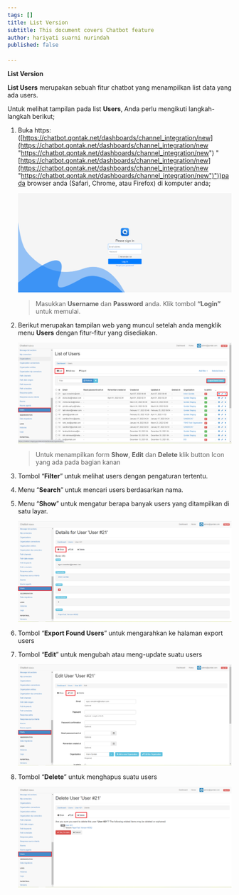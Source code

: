 ```yaml
---
tags: []
title: List Version
subtitle: This document covers Chatbot feature
author: hariyati suarni nurindah
published: false

---
```

**List Version**

**List Users** merupakan sebuah fitur chatbot yang menampilkan list data yang ada users.

Untuk melihat tampilan pada list **Users**, Anda perlu mengikuti langkah-langkah berikut;

1. Buka https: ([https://chatbot.qontak.net/dashboards/channel_integration/new](https://chatbot.qontak.net/dashboards/channel_integration/new "https://chatbot.qontak.net/dashboards/channel_integration/new") "[https://chatbot.qontak.net/dashboards/channel_integration/new](https://chatbot.qontak.net/dashboards/channel_integration/new "https://chatbot.qontak.net/dashboards/channel_integration/new")"))pada browser anda (Safari, Chrome, atau Firefox) di komputer anda;

   ![](/uploads/channell.PNG)

   > Masukkan **Username** dan **Password** anda. Klik tombol **“Login”** untuk memulai.
2. Berikut merupakan tampilan web yang muncul setelah anda mengklik menu **Users** dengan fitur-fitur yang disediakan.

   ![](/uploads/users1.PNG)

   > Untuk menampilkan form **Show**, **Edit** dan **Delete** klik button Icon yang ada pada bagian kanan
3. Tombol “**Filter**” untuk melihat users dengan pengaturan tertentu.
4. Menu “**Search**” untuk mencari users berdasarkan nama.
5. Menu “**Show**” untuk mengatur berapa banyak users yang ditampilkan di satu layar.

   ![](/uploads/users2.PNG)
6. Tombol “**Export Found Users**” untuk mengarahkan ke halaman export users
7. Tombol “**Edit**” untuk mengubah atau meng-update suatu users

   ![](/uploads/users3.PNG)
8. Tombol “**Delete**” untuk menghapus suatu users

   ![](/uploads/users4.PNG)